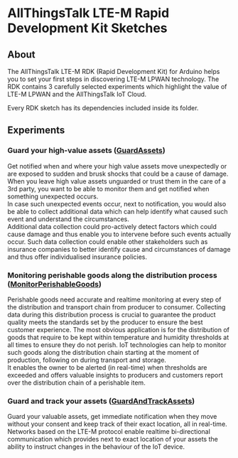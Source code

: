 # AllThingsTalk LTE-M Rapid Development Kit Sketches

## About

The AllThingsTalk LTE-M RDK (Rapid Development Kit) for Arduino helps you to set your first steps in discovering LTE-M LPWAN technology. The RDK contains 3 carefully selected experiments which highlight the value of LTE-M LPWAN and the AllThingsTalk IoT Cloud. 

Every RDK sketch has its dependencies included inside its folder.

## Experiments
### Guard your high-value assets (**[GuardAssets](GuardAssets)**)

Get notified when and where your high value assets move unexpectedly or are exposed to sudden and brusk shocks that could be a cause of damage. When you leave high value assets unguarded or trust them in the care of a 3rd party, you want to be able to monitor them and get notified when something unexpected occurs.   
In case such unexpected events occur, next to notification, you would also be able to collect additional data which can help identify what caused such event and understand the circumstances.   
Additional data collection could pro-actively detect factors which could cause damage and thus enable you to intervene before such events actually occur.
Such data collection could enable other stakeholders such as insurance companies to better identify cause and circumstances of damage and thus offer individualised insurance policies.

### Monitoring perishable goods along the distribution process (**[MonitorPerishableGoods](MonitorPerishableGoods)**)
Perishable goods need accurate and realtime monitoring at every step of the distribution and transport chain from producer to consumer.  Collecting data during this distribution process is crucial to guarantee the product quality meets the standards set by the producer to ensure the best customer experience.  The most obvious application is for the distribution of goods that require to be kept within temperature and humidity thresholds at all times to ensure they do not perish.
IoT technologies can help to monitor such goods along the distribution chain starting at the moment of production, following on during transport and storage.  
It enables the owner to be alerted (in real-time) when thresholds are exceeded and offers valuable insights to producers and customers report over the distribution chain of a perishable item.

### Guard and track your assets (**[GuardAndTrackAssets](GuardAndTrackAssets)**)
Guard your valuable assets, get immediate notification when they move without your consent and keep track of their exact location, all in real-time. 
Networks based on the LTE-M protocol enable realtime bi-directional communication which provides next to exact location of your assets the ability to instruct changes in the behaviour of the IoT device.

